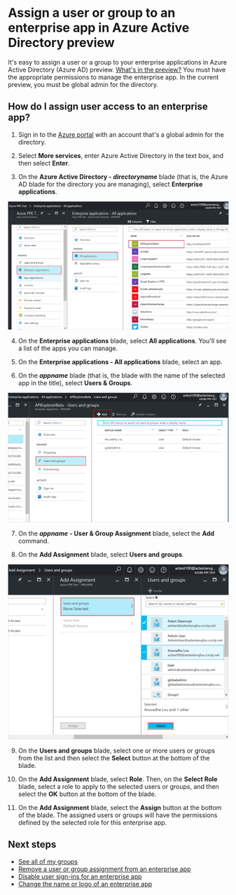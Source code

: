 <properties
	pageTitle="Assign a user or group to an enterprise app in Azure Active Directory preview | Microsoft Azure"
	description="How to select an enterprise app to assign a user or group to it in Azure Active Directory"
	services="active-directory"
	documentationCenter=""
	authors="curtand"
	manager="femila"
	editor=""/>

<tags
	ms.service="active-directory"
	ms.workload="identity"
	ms.tgt_pltfrm="na"
	ms.devlang="na"
	ms.topic="article"
	ms.date="09/12/2016"
	ms.author="curtand"/>

# Assign a user or group to an enterprise app in Azure Active Directory preview

It's easy to assign a user or a group to your enterprise applications in Azure Active Directory (Azure AD) preview. [What's in the preview?](active-directory-preview-explainer.md) You must have the appropriate permissions to manage the enterprise app. In the current preview, you must be global admin for the directory.

## How do I assign user access to an enterprise app?

1. Sign in to the [Azure portal](https://portal.azure.com) with an account that's a global admin for the directory.

2. Select **More services**, enter Azure Active Directory in the text box, and then select **Enter**.

3. On the **Azure Active Directory - *directoryname*** blade (that is, the Azure AD blade for the directory you are managing), select **Enterprise applications**.

  ![Opening Enterprise apps](./media/active-directory-coreapps-assign-user-azure-portal/open-enterprise-apps.png)

4. On the **Enterprise applications** blade, select **All applications**. You'll see a list of the apps you can manage.

5. On the **Enterprise applications - All applications** blade, select an app.

6. On the ***appname*** blade (that is, the blade with the name of the selected app in the title), select **Users & Groups**.

  ![Selecting the all applications command](./media/active-directory-coreapps-assign-user-azure-portal/select-app-users.png)

7. On the ***appname*** **- User & Group Assignment** blade, select the **Add** command.

8. On the **Add Assignment** blade, select **Users and groups**.

  ![Assign a user or group to the app](./media/active-directory-coreapps-assign-user-azure-portal/assign-users.png)

9. On the **Users and groups** blade, select one or more users or groups from the list and then select the **Select** button at the bottom of the blade.

10. On the **Add Assignment** blade, select **Role**. Then, on the **Select Role** blade, select a role to apply to the selected users or groups, and then select the **OK** button at the bottom of the blade.

11. On the **Add Assignment** blade, select the **Assign** button at the bottom of the blade. The assigned users or groups will have the permissions defined by the selected role for this enterprise app.

## Next steps

- [See all of my groups](active-directory-groups-view-azure-portal.md)
- [Remove a user or group assignment from an enterprise app](active-directory-coreapps-remove-assignment-user-azure-portal.md)
- [Disable user sign-ins for an enterprise app](active-directory-coreapps-disable-app-azure-portal.md)
- [Change the name or logo of an enterprise app](active-directory-coreapps-change-app-logo-azure-portal.md)

